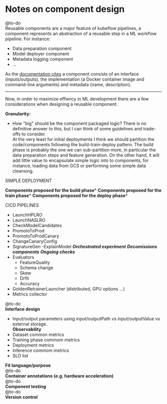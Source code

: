 # Notes on component design
@to-do  
Reusable components are a major feature of kubeflow pipelines, a component represents an abstraction of a reusable step in a ML workflow pipeline. For instance:
- Data preparation component
- Model deployer component
- Metadata logging component 
- ...

As the [documentation cites](https://www.kubeflow.org/docs/pipelines/sdk/build-component/)  a component consists of an interface (inputs/outputs), the implementation (a Docker container image and command-line arguments) and metadata (name, description).

---
Now, in order to maximize effiency in ML development there are a few considerations when designing a reusable component:

**Granularity:**  
- How "big" should be the component packaged logic? There is no definitive answer to this, but I can think of some guidelines and trade-offs to consider.  
 At the very least for initial deployments I think we should partition the code/components following the build-train-deploy pattern.
 The build phase is probably the one we can sub-partition more, in particular the data preparation steps and feature generation.
 On the other hand, it will add little value to encapsulate simple logic into to components, for instance, loading data from GCS or performing some simple data cleansing.   
 
 SIMPLE DEPLOYMENT
 
 **Components proposed for the build phase***
 **Components proposed for the train phase***
 **Components proposed for the deploy phase***
 
 
 
 CICD PIPELINES
  - LaunchHPLRO
  - LaunchNASLRO
  - CheckModelCandidates
  - PromotoToProd
  - PromotoToProdCanary
  - ChangeCanaryConfig
  - SignatureGen
  -ExplainModel
 ***Orchestrated experiment***
 ***Decomissions components***
 ***Ongoing checks***
 - Evaluators
    - FeatureQuality
    - Schema change
    - Skew 
    - Drfit 
    - Accuracy 
 - GoldenRetrainerLauncher (distributed, GPU options ...)
 - Metrics collector

 
   
@to-do  
**Interface design** 
- Input/output parameters using input/outputPath vs input/outputValue vs external storage.   
**Observability**  
- Dataset common metrics  
- Training phase commom metrics  
- Deployment metrics  
- Inference commom metrics
- SLO list  

**Fit language/purpose**   
 @to-do  
**Container annotations (e.g. hardware acceleration)**    
@to-do  
**Component testing**   
 @to-do  
**Version control**   
